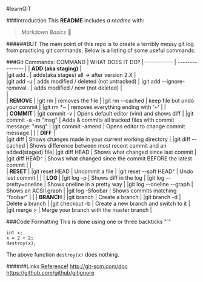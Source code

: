 #learnGIT

###Introduction
This **README** includes _a readme_ with:
> *Markdown Basics* :panda_face:  

######BUT
The main point of this repo is to create a terribly messy git log from practicing git commands. 
Below is a listing of some useful commands:


###Git Commands: 
 COMMAND                    | WHAT DOES IT DO?
|------------               | ---------------							   |
| **ADD (aka staging)**     |  
|git add .                  |  adds(aka stages) all -> after version 2.X			   |	
|git add -u                 |  adds modified / deleted (not untracked) 				   |
|git add --ignore-removal . |  adds modified / new (not deleted)	 			   |	
			    | 									   
| **REMOVE**                | 
|git rm <file>              | removes the file  					           |
|git rm --cached            | keep file but undo your commit 					   |
|git rm \*~  	            | removes everything ending with '~' 				   |
			    |	
| **COMMIT**   		    |
|git commit -v              | Opens default editor (vim) and shows diff			  	   |
|git commit -a -m "msg"     | Adds & commits  all tracked files with commit message: "msg"	   |
|git commit -amend          | Opens editor to change commit message				   |
 			    |
| **DIFF**                  |			
|git diff 		    | Shows changes made in your current working directory	           |
|git diff --cached     	    | Shows difference between most recent commit and an added(staged) file|
|git diff HEAD              | Shows what changed since last commit			           |
|git diff HEAD^             | Shows what changed since the commit BEFORE the latest commit         |
		            |		
| **RESET**                 |
|git reset HEAD <file>      | Uncommit a file							   |
|git reset --soft HEAD^     | Undo last commit							   |
                            |
| **LOG**                   |
|git log -p                 | Shows diff in the log						   |
|git log --pretty=oneline   | Shows oneline in a pretty way					   |
|git log --oneline --graph  | Shows an ACSII graph 						   |
|git log -Sfoobar           | Shows commits matching "foobar" 					   |
		            |
| **BRANCH**                |
|git branch <name>          | Create a branch 							   |
|git branch -d <name>       | Delete a branch							   |
|git checkout -b <name>     | Create a new branch and switch to it				   |
|git merge <name>>          | Merge your branch with the master branch				   |


###Code Formatting 
This is done using one or three backticks "`"
```
int x;
x = 2 + 2;
destroy(x);
```
The above function `destroy(x)` does nothing. 




######Links
[Reference!](http://git-scm.com/doc)
http://git-scm.com/doc
https://github.com/github/gitignore
